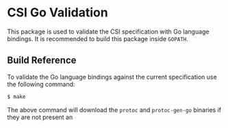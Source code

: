 # CSI Go Validation

This package is used to validate the CSI specification with Go language bindings.
It is recommended to build this package inside `GOPATH`.

## Build Reference

To validate the Go language bindings against the current specification use the following command:

```bash
$ make
```

The above command will download the `protoc` and `protoc-gen-go` binaries if they are not present an